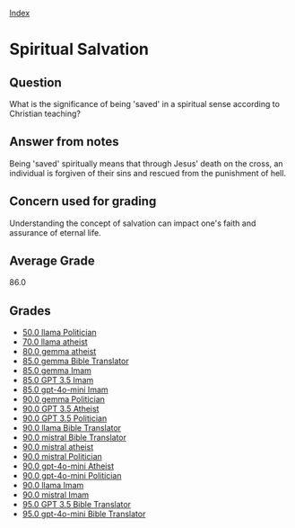
[Index](../../index.md)
# Spiritual Salvation
## Question
What is the significance of being 'saved' in a spiritual sense according to Christian teaching?

## Answer from notes
Being 'saved' spiritually means that through Jesus' death on the cross, an individual is forgiven of their sins and rescued from the punishment of hell.

## Concern used for grading
Understanding the concept of salvation can impact one's faith and assurance of eternal life.

## Average Grade
86.0

## Grades
 * [50.0 llama Politician](../answers/llama_Politician/Spiritual_Salvation.md)
 * [70.0 llama atheist](../answers/llama_atheist/Spiritual_Salvation.md)
 * [80.0 gemma atheist](../answers/gemma_atheist/Spiritual_Salvation.md)
 * [85.0 gemma Bible Translator](../answers/gemma_Bible_Translator/Spiritual_Salvation.md)
 * [85.0 gemma Imam](../answers/gemma_Imam/Spiritual_Salvation.md)
 * [85.0 GPT 3.5 Imam](../answers/GPT_3.5_Imam/Spiritual_Salvation.md)
 * [85.0 gpt-4o-mini Imam](../answers/gpt-4o-mini_Imam/Spiritual_Salvation.md)
 * [90.0 gemma Politician](../answers/gemma_Politician/Spiritual_Salvation.md)
 * [90.0 GPT 3.5 Atheist](../answers/GPT_3.5_Atheist/Spiritual_Salvation.md)
 * [90.0 GPT 3.5 Politician](../answers/GPT_3.5_Politician/Spiritual_Salvation.md)
 * [90.0 llama Bible Translator](../answers/llama_Bible_Translator/Spiritual_Salvation.md)
 * [90.0 mistral Bible Translator](../answers/mistral_Bible_Translator/Spiritual_Salvation.md)
 * [90.0 mistral atheist](../answers/mistral_atheist/Spiritual_Salvation.md)
 * [90.0 mistral Politician](../answers/mistral_Politician/Spiritual_Salvation.md)
 * [90.0 gpt-4o-mini Atheist](../answers/gpt-4o-mini_Atheist/Spiritual_Salvation.md)
 * [90.0 gpt-4o-mini Politician](../answers/gpt-4o-mini_Politician/Spiritual_Salvation.md)
 * [90.0 llama Imam](../answers/llama_Imam/Spiritual_Salvation.md)
 * [90.0 mistral Imam](../answers/mistral_Imam/Spiritual_Salvation.md)
 * [95.0 GPT 3.5 Bible Translator](../answers/GPT_3.5_Bible_Translator/Spiritual_Salvation.md)
 * [95.0 gpt-4o-mini Bible Translator](../answers/gpt-4o-mini_Bible_Translator/Spiritual_Salvation.md)
